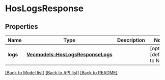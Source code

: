 # HosLogsResponse

## Properties
Name | Type | Description | Notes
------------ | ------------- | ------------- | -------------
**logs** | [**Vec<models::HosLogsResponseLogs>**](HosLogsResponse_logs.md) |  | [optional] [default to None]

[[Back to Model list]](../README.md#documentation-for-models) [[Back to API list]](../README.md#documentation-for-api-endpoints) [[Back to README]](../README.md)



